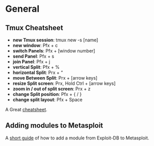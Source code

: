 # General

## Tmux Cheatsheet

* **new Tmux session**: tmux new -s \[name\]
* **new window**: Pfx + c
* **switch Panels**: Pfx + \[window number\]
* **send Panel**: Pfx + s
* **join Panel**: Pfx + j
* **vertical Split**: Pfx + %
* **horizontal Split**: Prx + “
* **move Between Split**: Prx + \[arrow keys\]
* **resize Split screen**: Prx, Hold Ctrl + \[arrow keys\]
* **zoom in / out of split screen**: Prx + z
* **change Split position**: Pfx + { / }
* **change split layout**: Pfx + Space

A Great [cheatsheet](https://tmuxcheatsheet.com/).

## Adding modules to Metasploit

A [short guide](https://medium.com/@pentest_it/how-to-add-a-module-to-metasploit-from-exploit-db-d389c2a33f6d) of how to add a module from Exploit-DB to Metasploit.

